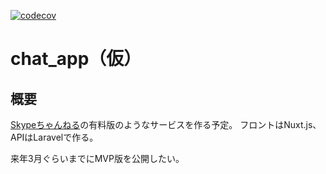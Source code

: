 [![codecov](https://codecov.io/gh/Kiyo510/chat_app/branch/master/graph/badge.svg?token=2JOM0O6ERZ)](https://codecov.io/gh/Kiyo510/chat_app)
# chat_app（仮）
## 概要
[Skypeちゃんねる](https://skypech.com/)の有料版のようなサービスを作る予定。
フロントはNuxt.js、APIはLaravelで作る。

来年3月ぐらいまでにMVP版を公開したい。
